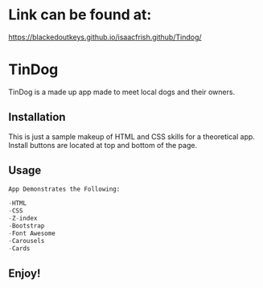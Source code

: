 # Link can be found at:
https://blackedoutkeys.github.io/isaacfrish.github/Tindog/

# TinDog

TinDog is a made up app made to meet local dogs and their owners.

## Installation

This is just a sample makeup of HTML and CSS skills for a theoretical app. Install buttons are located at top and bottom of the page.


## Usage

```python
App Demonstrates the Following:

-HTML
-CSS
-Z-index
-Bootstrap
-Font Awesome
-Carousels
-Cards

```

## Enjoy!


